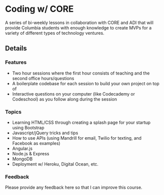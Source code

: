 Coding w/ CORE
==============

A series of bi-weekly lessons in collaboration with CORE and ADI that will provide Columbia students with enough knowledge to create MVPs for a variety of different types of technology ventures. 

## Details

### Features

* Two hour sessions where the first hour consists of teaching and the second office hours/questions
* A boilerplate codebase for each session to build your own project on top of
* Interactive questions on your computer (like Codecademy or Codeschool) as you follow along during the session

### Topics

* Learning HTML/CSS through creating a splash page for your startup using Bootstrap
* Javascript/jQuery tricks and tips 
* How to use APIs (using Mandrill for email, Twilio for texting, and Facebook as examples)
* Angular.js
* Node.js & Express
* MongoDB
* Deployment w/ Heroku, Digital Ocean, etc.

### Feedback

Please provide any feedback here so that I can improve this course.
